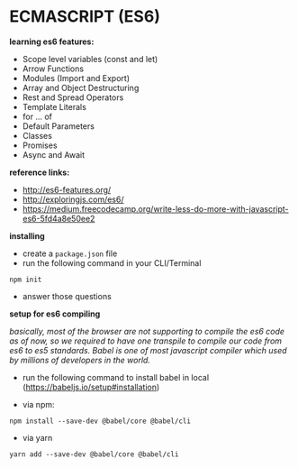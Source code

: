 # ECMASCRIPT (ES6)

**learning es6 features:**

- Scope level variables (const and let)
- Arrow Functions
- Modules (Import and Export)
- Array and Object Destructuring
- Rest and Spread Operators
- Template Literals
- for … of
- Default Parameters
- Classes
- Promises
- Async and Await

**reference links:**

- http://es6-features.org/
- http://exploringjs.com/es6/
- https://medium.freecodecamp.org/write-less-do-more-with-javascript-es6-5fd4a8e50ee2

**installing**

- create a `package.json` file
- run the following command in your CLI/Terminal

```
npm init
```

- answer those questions

**setup for es6 compiling**

_basically, most of the browser are not supporting to compile the es6 code as of now, so we required to have one transpile to compile our code from es6 to es5 standards. Babel is one of most javascript compiler which used by millions of developers in the world._

- run the following command to install babel in local
  (https://babeljs.io/setup#installation)

* via npm:

```
npm install --save-dev @babel/core @babel/cli
```

- via yarn

```
yarn add --save-dev @babel/core @babel/cli
```
